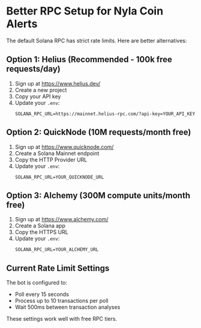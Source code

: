 # Better RPC Setup for Nyla Coin Alerts

The default Solana RPC has strict rate limits. Here are better alternatives:

## Option 1: Helius (Recommended - 100k free requests/day)
1. Sign up at https://www.helius.dev/
2. Create a new project
3. Copy your API key
4. Update your `.env`:
   ```
   SOLANA_RPC_URL=https://mainnet.helius-rpc.com/?api-key=YOUR_API_KEY
   ```

## Option 2: QuickNode (10M requests/month free)
1. Sign up at https://www.quicknode.com/
2. Create a Solana Mainnet endpoint
3. Copy the HTTP Provider URL
4. Update your `.env`:
   ```
   SOLANA_RPC_URL=YOUR_QUICKNODE_URL
   ```

## Option 3: Alchemy (300M compute units/month free)
1. Sign up at https://www.alchemy.com/
2. Create a Solana app
3. Copy the HTTPS URL
4. Update your `.env`:
   ```
   SOLANA_RPC_URL=YOUR_ALCHEMY_URL
   ```

## Current Rate Limit Settings
The bot is configured to:
- Poll every 15 seconds
- Process up to 10 transactions per poll
- Wait 500ms between transaction analyses

These settings work well with free RPC tiers.
